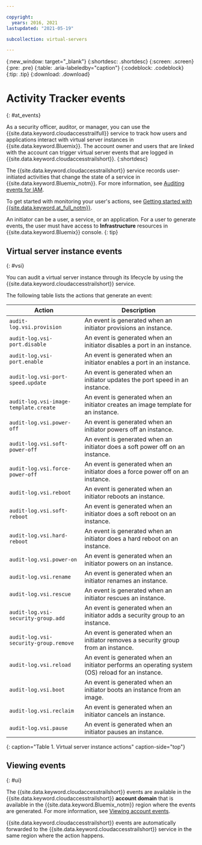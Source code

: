 ```yaml
---

copyright:
  years: 2016, 2021
lastupdated: "2021-05-19"

subcollection: virtual-servers

---
```


{:new_window: target="_blank"}
{:shortdesc: .shortdesc}
{:screen: .screen}
{:pre: .pre}
{:table: .aria-labeledby="caption"}
{:codeblock: .codeblock}
{:tip: .tip}
{:download: .download}


# Activity Tracker events
{: #at_events}

As a security officer, auditor, or manager, you can use the {{site.data.keyword.cloudaccesstrailfull}} service to track how users and applications interact with virtual server instances in {{site.data.keyword.Bluemix}}. The account owner and users that are linked with the account can trigger virtual server events that are logged in {{site.data.keyword.cloudaccesstrailshort}}.
{:shortdesc}

The {{site.data.keyword.cloudaccesstrailshort}} service records user-initiated activities that change the state of a service in
{{site.data.keyword.Bluemix_notm}}. For more information, see [Auditing events for IAM](/docs/activity-tracker?topic=activity-tracker-at_events_iam).

To get started with monitoring your user's actions, see [Getting started with {{site.data.keyword.at_full_notm}}](/docs/activity-tracker?topic=activity-tracker-getting-started).

An initiator can be a user, a service, or an application. For a user to generate events, the user must have access to **Infrastructure** resources in {{site.data.keyword.Bluemix}} console.
{: tip}

## Virtual server instance events
{: #vsi}

You can audit a virtual server instance through its lifecycle by using the {{site.data.keyword.cloudaccesstrailshort}} service.

The following table lists the actions that generate an event:

| Action | Description |
|----------|---------|
| `audit-log.vsi.provision`             | An event is generated when an initiator provisions an instance.  |
| `audit-log.vsi-port.disable`          | An event is generated when an initiator disables a port in an instance. |
| `audit-log.vsi-port.enable`           | An event is generated when an initiator enables a port in an instance. |
| `audit-log.vsi-port-speed.update`     | An event is generated when an initiator updates the port speed in an instance. |
| `audit-log.vsi-image-template.create` | An event is generated when an initiator creates an image template for an instance.  |
| `audit-log.vsi.power-off`             | An event is generated when an initiator powers off an instance.  |
| `audit-log.vsi.soft-power-off`        | An event is generated when an initiator does a soft power off on an instance. |
| `audit-log.vsi.force-power-off`       | An event is generated when an initiator does a force power off on an instance. |
| `audit-log.vsi.reboot`                | An event is generated when an initiator reboots an instance. |
| `audit-log.vsi.soft-reboot`           | An event is generated when an initiator does a soft reboot on an instance. |
| `audit-log.vsi.hard-reboot`           | An event is generated when an initiator does a hard reboot on an instance. |
| `audit-log.vsi.power-on`              | An event is generated when an initiator powers on an instance. |
| `audit-log.vsi.rename`                | An event is generated when an initiator renames an instance. |
| `audit-log.vsi.rescue`                | An event is generated when an initiator rescues an instance. |
| `audit-log.vsi-security-group.add`    | An event is generated when an initiator adds a security group to an instance. |
| `audit-log.vsi-security-group.remove` | An event is generated when an initiator removes a security group from an instance. |
| `audit-log.vsi.reload`                | An event is generated when an initiator performs an operating system (OS) reload for an instance. |
| `audit-log.vsi.boot`                  | An event is generated when an initiator boots an instance from an image. |
| `audit-log.vsi.reclaim`               | An event is generated when an initiator cancels an instance. |
| `audit-log.vsi.pause`                 | An event is generated when an initiator pauses an instance. |
{: caption="Table 1. Virtual server instance actions" caption-side="top"}

## Viewing events
{: #ui}

The {{site.data.keyword.cloudaccesstrailshort}} events are available in the {{site.data.keyword.cloudaccesstrailshort}} **account domain** that
is available in the {{site.data.keyword.Bluemix_notm}} region where the events are generated. For more information, see [Viewing account
events](/docs/Activity-Tracker-with-LogDNA?topic=Activity-Tracker-with-LogDNA-manage_events).

{{site.data.keyword.cloudaccesstrailshort}} events are automatically forwarded to the {{site.data.keyword.cloudaccesstrailshort}} service
in the same region where the action happens.
